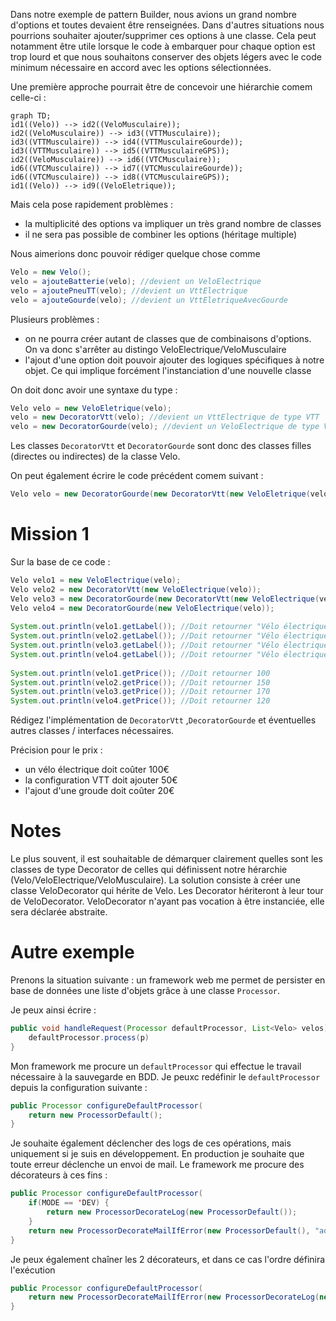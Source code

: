 Dans notre exemple de pattern Builder, nous avions un grand nombre d'options et toutes devaient être renseignées.
Dans d'autres situations nous pourrions souhaiter ajouter/supprimer ces options à une classe. Cela peut notamment être utile lorsque le code à embarquer pour chaque option est trop lourd et que nous souhaitons conserver des objets légers avec le code minimum nécessaire en accord avec les options sélectionnées.

Une première approche pourrait être de concevoir une hiérarchie comem celle-ci :

```mermaid
graph TD;
id1((Velo)) --> id2((VeloMusculaire));
id2((VeloMusculaire)) --> id3((VTTMusculaire));
id3((VTTMusculaire)) --> id4((VTTMusculaireGourde));
id3((VTTMusculaire)) --> id5((VTTMusculaireGPS));
id2((VeloMusculaire)) --> id6((VTCMusculaire));
id6((VTCMusculaire)) --> id7((VTCMusculaireGourde));
id6((VTCMusculaire)) --> id8((VTCMusculaireGPS));
id1((Velo)) --> id9((VeloEletrique));
```

Mais cela pose rapidement problèmes :
- la multiplicité des options va impliquer un très grand nombre de classes
- il ne sera pas possible de combiner les options (héritage multiple)

Nous aimerions donc pouvoir rédiger quelque chose comme 
```java
Velo = new Velo();
velo = ajouteBatterie(velo); //devient un VeloElectrique
velo = ajoutePneuTT(velo); //devient un VttElectrique
velo = ajouteGourde(velo); //devient un VttEletriqueAvecGourde
```

Plusieurs problèmes : 
- on ne pourra créer autant de classes que de combinaisons d'options. On va donc s'arrêter au distingo VeloElectrique/VeloMusculaire
- l'ajout d'une option doit pouvoir ajouter des logiques spécifiques à notre objet. Ce qui implique forcément l'instanciation d'une nouvelle classe

On doit donc avoir une syntaxe du type :
```java
Velo velo = new VeloEletrique(velo);
velo = new DecoratorVtt(velo); //devient un VttElectrique de type VTT
velo = new DecoratorGourde(velo); //devient un VeloElectrique de type VTT, avec Gourde
```

Les classes `DecoratorVtt` et `DecoratorGourde` sont donc des classes filles (directes ou indirectes) de la classe Velo.

On peut également écrire le code précédent comem suivant :
```java
Velo velo = new DecoratorGourde(new DecoratorVtt(new VeloEletrique(velo)));
```

# Mission 1
Sur la base de ce code :
```java
Velo velo1 = new VeloElectrique(velo);  
Velo velo2 = new DecoratorVtt(new VeloElectrique(velo));  
Velo velo3 = new DecoratorGourde(new DecoratorVtt(new VeloElectrique(velo)));  
Velo velo4 = new DecoratorGourde(new VeloElectrique(velo));  
  
System.out.println(velo1.getLabel()); //Doit retourner "Vélo électrique"  
System.out.println(velo2.getLabel()); //Doit retourner "Vélo électrique [VTT]"  
System.out.println(velo3.getLabel()); //Doit retourner "Vélo électrique [VTT] [Gourde]"  
System.out.println(velo4.getLabel()); //Doit retourner "Vélo électrique [Gourde]"  
  
System.out.println(velo1.getPrice()); //Doit retourner 100  
System.out.println(velo2.getPrice()); //Doit retourner 150  
System.out.println(velo3.getPrice()); //Doit retourner 170  
System.out.println(velo4.getPrice()); //Doit retourner 120
```

Rédigez l'implémentation de `DecoratorVtt` ,`DecoratorGourde` et éventuelles autres classes / interfaces nécessaires.

Précision pour le prix :
- un vélo électrique doit coûter 100€
- la configuration VTT doit ajouter 50€
- l'ajout d'une groude doit coûter 20€

# Notes

Le plus souvent, il est souhaitable de démarquer clairement quelles sont les classes de type Decorator de celles qui définissent notre hérarchie (Velo/VeloElectrique/VeloMusculaire). La solution consiste à créer une classe VeloDecorator qui hérite de Velo. Les Decorator hériteront à leur tour de VeloDecorator.
VeloDecorator n'ayant pas vocation à être instanciée, elle sera déclarée abstraite.

# Autre exemple

Prenons la situation suivante : un framework web me permet de persister en base de données une liste d'objets grâce à une classe `Processor`.

Je peux ainsi écrire :

```java
public void handleRequest(Processor defaultProcessor, List<Velo> velos) {
	defaultProcessor.process(p)
}
```

Mon framework me procure un `defaultProcessor` qui effectue le travail nécessaire à la sauvegarde en BDD.
Je peuxc redéfinir le `defaultProcessor` depuis la configuration suivante :

```java
public Processor configureDefaultProcessor(
	return new ProcessorDefault();
}
```

Je souhaite également déclencher des logs de ces opérations, mais uniquement si je suis en développement.
En production je souhaite que toute erreur déclenche un envoi de mail.
Le framework me procure des décorateurs à ces fins :

```java
public Processor configureDefaultProcessor(
	if(MODE == 'DEV) {
		return new ProcessorDecorateLog(new ProcessorDefault());
	}
	return new ProcessorDecorateMailIfError(new ProcessorDefault(), "admin@domain.tld");
}
```

Je peux également chaîner les 2 décorateurs, et dans ce cas l'ordre définira l'exécution

```java
public Processor configureDefaultProcessor(
	return new ProcessorDecorateMailIfError(new ProcessorDecorateLog(new ProcessorDefault()), "admin@domain.tld");
}
```